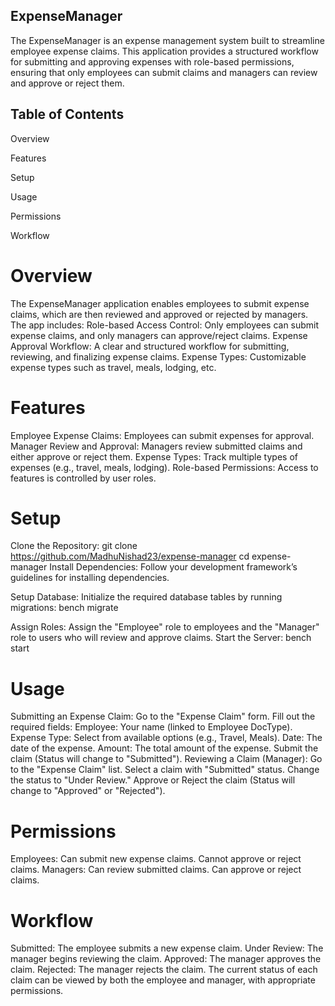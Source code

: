 ## ExpenseManager
The ExpenseManager is an expense management system built to streamline employee expense claims. This application provides a structured workflow for submitting and approving expenses with role-based permissions, ensuring that only employees can submit claims and managers can review and approve or reject them.

## Table of Contents
Overview

Features

Setup

Usage

Permissions

Workflow

# Overview
The ExpenseManager application enables employees to submit expense claims, which are then reviewed and approved or rejected by managers. The app includes:
  Role-based Access Control: Only employees can submit expense claims, and only managers can approve/reject claims.
  Expense Approval Workflow: A clear and structured workflow for submitting, reviewing, and finalizing expense claims.
  Expense Types: Customizable expense types such as travel, meals, lodging, etc.
# Features
  Employee Expense Claims: Employees can submit expenses for approval.
  Manager Review and Approval: Managers review submitted claims and either approve or reject them.
  Expense Types: Track multiple types of expenses (e.g., travel, meals, lodging).
  Role-based Permissions: Access to features is controlled by user roles.

# Setup
  Clone the Repository:
  git clone https://github.com/MadhuNishad23/expense-manager
  cd expense-manager
  Install Dependencies: Follow your development framework’s guidelines for installing dependencies.

  Setup Database: Initialize the required database tables by running migrations:
  bench migrate
  
  Assign Roles: Assign the "Employee" role to employees and the "Manager" role to users who will review and approve claims.
  Start the Server:
  bench start

# Usage
  Submitting an Expense Claim:
  Go to the "Expense Claim" form.
  Fill out the required fields:
  Employee: Your name (linked to Employee DocType).
  Expense Type: Select from available options (e.g., Travel, Meals).
  Date: The date of the expense.
  Amount: The total amount of the expense.
  Submit the claim (Status will change to "Submitted").
  Reviewing a Claim (Manager):
  Go to the "Expense Claim" list.
  Select a claim with "Submitted" status.
  Change the status to "Under Review."
  Approve or Reject the claim (Status will change to "Approved" or "Rejected").

# Permissions
  Employees:
  Can submit new expense claims.
  Cannot approve or reject claims.
  Managers:
  Can review submitted claims.
  Can approve or reject claims.

# Workflow
  Submitted: The employee submits a new expense claim.
  Under Review: The manager begins reviewing the claim.
  Approved: The manager approves the claim.
  Rejected: The manager rejects the claim.
  The current status of each claim can be viewed by both the employee and manager, with appropriate permissions.

